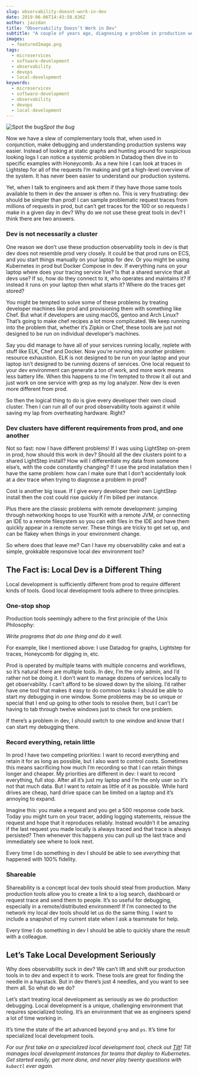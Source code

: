 ```yaml
---
slug: observability-doesnt-work-in-dev
date: 2019-06-06T14:43:58.636Z
author: jazzdan
title: "Observability Doesn’t Work in Dev"
subtitle: "A couple of years ago, diagnosing a problem in production would involve poring over log messages to produce an image in your head of what was happening. It felt like playing the world’s worst designed murder mystery game."
images:
  - featuredImage.png
tags:
  - microservices
  - software-development
  - observability
  - devops
  - local-development
keywords:
  - microservices
  - software-development
  - observability
  - devops
  - local-development
---
```


![Spot the bug](/assets/images/observability-doesnt-work-in-dev/1*xLhf5vNH6D77A7_ADPRx3g.png)*Spot the bug*

Now we have a slew of complementary tools that, when used in conjunction, make debugging and understanding production systems way easier. Instead of looking at static graphs and hunting around for suspicious looking logs I can notice a systemic problem in Datadog then dive in to specific examples with Honeycomb. As a new hire I can look at traces in Lightstep for all of the requests I’m making and get a high-level overview of the system. It has never been easier to understand our production systems.

Yet, when I talk to engineers and ask them if they have those same tools available to them in dev the answer is often no. This is very frustrating: dev should be simpler than prod! I can sample problematic request traces from millions of requests in prod, but can’t get traces for the 100 or so requests I make in a given day in dev? Why do we not use these great tools in dev? I think there are two answers.

### Dev is not necessarily a cluster

One reason we don’t use these production observability tools in dev is that dev does not resemble prod very closely. It could be that prod runs on ECS, and you start things manually on your laptop for dev. Or you might be using Kubernetes in prod but Docker Compose in dev. If everything runs on your laptop where does your tracing service live? Is that a shared service that all devs use? If so, how do they connect to it, who operates and maintains it? If instead it runs on your laptop then what starts it? Where do the traces get stored?

You might be tempted to solve some of these problems by treating developer machines like prod and provisioning them with something like Chef. But what if developers are using macOS, gentoo and Arch Linux? That’s going to make chef recipes a lot more complicated. We keep running into the problem that, whether it’s Zipkin or Chef, these tools are just not designed to be run on individual developer’s machines.

Say you did manage to have all of your services running locally, replete with stuff like ELK, Chef and Docker. Now you’re running into another problem: resource exhaustion. ELK is not designed to be run on your laptop and your laptop isn’t designed to be running dozens of services. One local request to your dev environment can generate a ton of work, and more work means less battery life. When this happens to me I’m tempted to throw it all out and just work on one service with grep as my log analyzer. Now dev is even more different from prod.

So then the logical thing to do is give every developer their own cloud cluster. Then I can run all of our prod observability tools against it while saving my lap from overheating hardware. Right?

### Dev clusters have different requirements from prod, and one another

Not so fast: now I have different problems! If I was using LightStep on-prem in prod, how should this work in dev? Should all the dev clusters point to a shared LightStep install? How will I differentiate my data from someone else’s, with the code constantly changing? If I use the prod installation then I have the same problem: how can I make sure that I don’t accidentally look at a dev trace when trying to diagnose a problem in prod?

Cost is another big issue. If I give every developer their own LightStep install then the cost could rise quickly if I’m billed per instance.

Plus there are the classic problems with remote development: jumping through networking hoops to use YourKit with a remote JVM, or connecting an IDE to a remote filesystem so you can edit files in the IDE and have them quickly appear in a remote server. These things are tricky to get set up, and can be flakey when things in your environment change.

So where does that leave me? Can I have my observability cake and eat a simple, grokkable responsive local dev environment too?

## The Fact is: Local Dev is a Different Thing

Local development is sufficiently different from prod to require different kinds of tools. Good local development tools adhere to three principles.

### One-stop shop

Production tools seemingly adhere to the first principle of the Unix Philosophy:

*Write programs that do one thing and do it well.*

For example, like I mentioned above: I use Datadog for graphs, Lightstep for traces, Honeycomb for digging in, etc.

Prod is operated by multiple teams with multiple concerns and workflows, so it’s natural there are multiple tools. In dev, I’m the only admin, and I’d rather not be doing it. I don’t want to manage dozens of services locally to get observability. I can’t afford to be slowed down by the siloing. I’d rather have one tool that makes it easy to do common tasks: I should be able to start my debugging in one window. Some problems may be so unique or special that I end up going to other tools to resolve them, but I can’t be having to tab through twelve windows just to check for one problem.

If there’s a problem in dev, I should switch to one window and know that I can start my debugging there.

### Record everything, retain little

In prod I have two competing priorities: I want to record everything and retain it for as long as possible, but I also want to control costs. Sometimes this means sacrificing how much I’m recording so that I can retain things longer and cheaper. My priorities are different in dev: I want to record everything, full stop. After all it’s just my laptop and I’m the only user so it’s not that much data. But I want to *retain* as little of it as possible. While hard drives are cheap, hard drive space can be limited on a laptop and it’s annoying to expand.

Imagine this: you make a request and you get a 500 response code back. Today you might turn on your tracer, adding logging statements, reissue the request and hope that it reproduces reliably. Instead wouldn’t it be amazing if the last request you made locally is always traced and that trace is always persisted? Then whenever this happens you can pull up the last trace and immediately see where to look next.

Every time I do something in dev I should be able to see *everything* that happened with 100% fidelity.

### Shareable

Shareability is a concept local dev tools should steal from production. Many production tools allow you to create a link to a log search, dashboard or request trace and send them to people. It’s so useful for debugging, especially in a remote/distributed environment! If I’m connected to the network my local dev tools should let us do the same thing. I want to include a snapshot of my current state when I ask a teammate for help.

Every time I do something in dev I should be able to quickly share the result with a colleague.

## Let’s Take Local Development Seriously

Why does observability suck in dev? We can’t lift and shift our production tools in to dev and expect it to work. These tools are great for finding the needle in a haystack. But in dev there’s just 4 needles, and you want to see them all. So what do we do?

Let’s start treating local development as seriously as we do production debugging. Local development is a unique, challenging environment that requires specialized tooling. It’s an environment that we as engineers spend a lot of time working in.

It’s time the state of the art advanced beyond `grep` and `ps`. It’s time for specialized local development tools.

*For our first take on a specialized local development tool, check out [Tilt](https://tilt.dev/)! Tilt manages local development instances for teams that deploy to Kubernetes. Get started easily, get more done, and never play twenty questions with `kubectl` ever again.*
